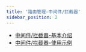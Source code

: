 ```yaml
---
title: '路由管理-中间件/拦截器'
sidebar_position: 2
---
```


- [中间件/拦截器-基本介绍](output/goframe-v2.0-md/WEB服务开发/路由管理/路由管理-中间件拦截器/中间件拦截器-基本介绍)
- [中间件/拦截器-使用示例](output/goframe-v2.0-md/WEB服务开发/路由管理/路由管理-中间件拦截器/中间件拦截器-使用示例)